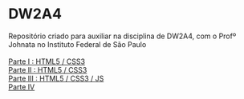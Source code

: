 # DW2A4
Repositório criado para auxiliar na disciplina de DW2A4, com o Profº Johnata no Instituto Federal de São Paulo <br><br>
<a href="https://hochiminh1996.github.io/DW2A4/Atividades/A1/index" target="_blank">Parte I : HTML5 / CSS3 </a><br>
<a href="https://hochiminh1996.github.io/DW2A4/Atividades/A2/index" target="_blank">Parte II : HTML5 / CSS3 </a><br>
<a href="https://hochiminh1996.github.io/DW2A4/Atividades/A3/index" target="_blank">Parte III : HTML5 / CSS3 / JS </a><br>
<a href="https://hochiminh1996.github.io/DW2A4/Atividades/A4/index" target="_blank">Parte IV </a>


